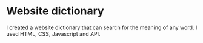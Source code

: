 # Website dictionary
 I created a website dictionary that can search for the meaning of any word. I used HTML, CSS, Javascript and API.
